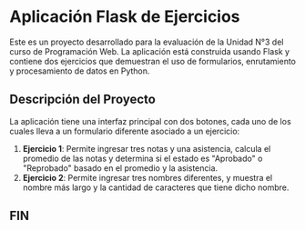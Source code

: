 # Aplicación Flask de Ejercicios

Este es un proyecto desarrollado para la evaluación de la Unidad N°3 del curso de Programación Web. La aplicación está construida usando Flask y contiene dos ejercicios que demuestran el uso de formularios, enrutamiento y procesamiento de datos en Python.

## Descripción del Proyecto

La aplicación tiene una interfaz principal con dos botones, cada uno de los cuales lleva a un formulario diferente asociado a un ejercicio:

1. **Ejercicio 1**: Permite ingresar tres notas y una asistencia, calcula el promedio de las notas y determina si el estado es "Aprobado" o "Reprobado" basado en el promedio y la asistencia.
2. **Ejercicio 2**: Permite ingresar tres nombres diferentes, y muestra el nombre más largo y la cantidad de caracteres que tiene dicho nombre.

## FIN